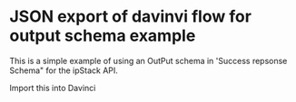 # JSON export of davinvi flow for output schema example

This is a simple example of using an OutPut schema in 'Success repsonse Schema" for the ipStack API.


Import this into Davinci
